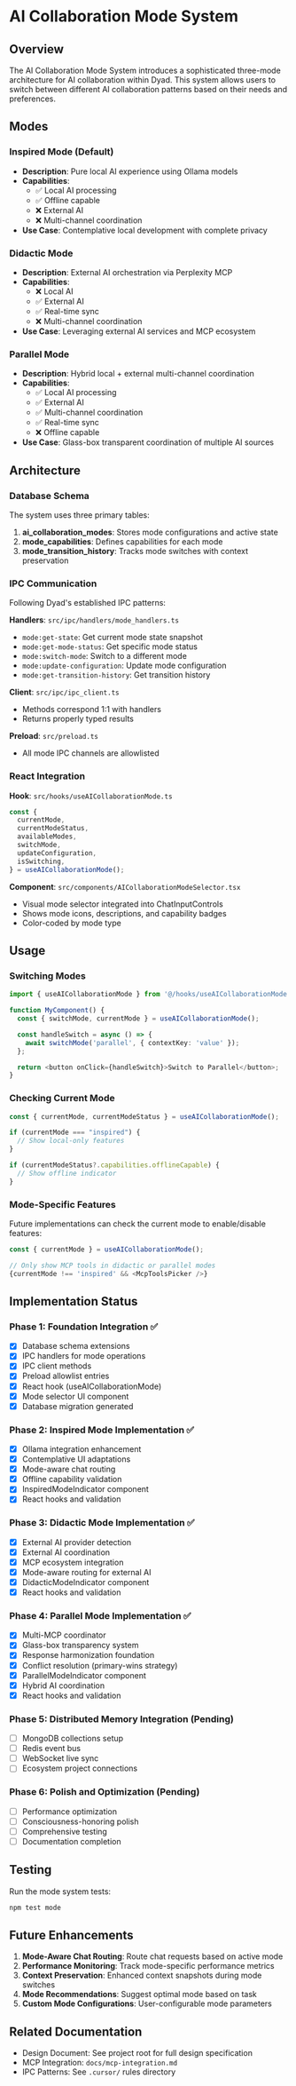 # AI Collaboration Mode System

## Overview

The AI Collaboration Mode System introduces a sophisticated three-mode architecture for AI collaboration within Dyad. This system allows users to switch between different AI collaboration patterns based on their needs and preferences.

## Modes

### Inspired Mode (Default)

- **Description**: Pure local AI experience using Ollama models
- **Capabilities**:
  - ✅ Local AI processing
  - ✅ Offline capable
  - ❌ External AI
  - ❌ Multi-channel coordination
- **Use Case**: Contemplative local development with complete privacy

### Didactic Mode

- **Description**: External AI orchestration via Perplexity MCP
- **Capabilities**:
  - ❌ Local AI
  - ✅ External AI
  - ✅ Real-time sync
  - ❌ Multi-channel coordination
- **Use Case**: Leveraging external AI services and MCP ecosystem

### Parallel Mode

- **Description**: Hybrid local + external multi-channel coordination
- **Capabilities**:
  - ✅ Local AI processing
  - ✅ External AI
  - ✅ Multi-channel coordination
  - ✅ Real-time sync
  - ❌ Offline capable
- **Use Case**: Glass-box transparent coordination of multiple AI sources

## Architecture

### Database Schema

The system uses three primary tables:

1. **ai_collaboration_modes**: Stores mode configurations and active state
2. **mode_capabilities**: Defines capabilities for each mode
3. **mode_transition_history**: Tracks mode switches with context preservation

### IPC Communication

Following Dyad's established IPC patterns:

**Handlers**: `src/ipc/handlers/mode_handlers.ts`

- `mode:get-state`: Get current mode state snapshot
- `mode:get-mode-status`: Get specific mode status
- `mode:switch-mode`: Switch to a different mode
- `mode:update-configuration`: Update mode configuration
- `mode:get-transition-history`: Get transition history

**Client**: `src/ipc/ipc_client.ts`

- Methods correspond 1:1 with handlers
- Returns properly typed results

**Preload**: `src/preload.ts`

- All mode IPC channels are allowlisted

### React Integration

**Hook**: `src/hooks/useAICollaborationMode.ts`

```typescript
const {
  currentMode,
  currentModeStatus,
  availableModes,
  switchMode,
  updateConfiguration,
  isSwitching,
} = useAICollaborationMode();
```

**Component**: `src/components/AICollaborationModeSelector.tsx`

- Visual mode selector integrated into ChatInputControls
- Shows mode icons, descriptions, and capability badges
- Color-coded by mode type

## Usage

### Switching Modes

```typescript
import { useAICollaborationMode } from '@/hooks/useAICollaborationMode';

function MyComponent() {
  const { switchMode, currentMode } = useAICollaborationMode();

  const handleSwitch = async () => {
    await switchMode('parallel', { contextKey: 'value' });
  };

  return <button onClick={handleSwitch}>Switch to Parallel</button>;
}
```

### Checking Current Mode

```typescript
const { currentMode, currentModeStatus } = useAICollaborationMode();

if (currentMode === "inspired") {
  // Show local-only features
}

if (currentModeStatus?.capabilities.offlineCapable) {
  // Show offline indicator
}
```

### Mode-Specific Features

Future implementations can check the current mode to enable/disable features:

```typescript
const { currentMode } = useAICollaborationMode();

// Only show MCP tools in didactic or parallel modes
{currentMode !== 'inspired' && <McpToolsPicker />}
```

## Implementation Status

### Phase 1: Foundation Integration ✅

- [x] Database schema extensions
- [x] IPC handlers for mode operations
- [x] IPC client methods
- [x] Preload allowlist entries
- [x] React hook (useAICollaborationMode)
- [x] Mode selector UI component
- [x] Database migration generated

### Phase 2: Inspired Mode Implementation ✅

- [x] Ollama integration enhancement
- [x] Contemplative UI adaptations
- [x] Mode-aware chat routing
- [x] Offline capability validation
- [x] InspiredModeIndicator component
- [x] React hooks and validation

### Phase 3: Didactic Mode Implementation ✅

- [x] External AI provider detection
- [x] External AI coordination
- [x] MCP ecosystem integration
- [x] Mode-aware routing for external AI
- [x] DidacticModeIndicator component
- [x] React hooks and validation

### Phase 4: Parallel Mode Implementation ✅

- [x] Multi-MCP coordinator
- [x] Glass-box transparency system
- [x] Response harmonization foundation
- [x] Conflict resolution (primary-wins strategy)
- [x] ParallelModeIndicator component
- [x] Hybrid AI coordination
- [x] React hooks and validation

### Phase 5: Distributed Memory Integration (Pending)

- [ ] MongoDB collections setup
- [ ] Redis event bus
- [ ] WebSocket live sync
- [ ] Ecosystem project connections

### Phase 6: Polish and Optimization (Pending)

- [ ] Performance optimization
- [ ] Consciousness-honoring polish
- [ ] Comprehensive testing
- [ ] Documentation completion

## Testing

Run the mode system tests:

```bash
npm test mode
```

## Future Enhancements

1. **Mode-Aware Chat Routing**: Route chat requests based on active mode
2. **Performance Monitoring**: Track mode-specific performance metrics
3. **Context Preservation**: Enhanced context snapshots during mode switches
4. **Mode Recommendations**: Suggest optimal mode based on task
5. **Custom Mode Configurations**: User-configurable mode parameters

## Related Documentation

- Design Document: See project root for full design specification
- MCP Integration: `docs/mcp-integration.md`
- IPC Patterns: See `.cursor/` rules directory
